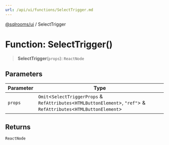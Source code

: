 ```yaml
---
url: /api/ui/functions/SelectTrigger.md
---
```

[@sqlrooms/ui](../index.md) / SelectTrigger

# Function: SelectTrigger()

> **SelectTrigger**(`props`): `ReactNode`

## Parameters

| Parameter | Type |
| ------ | ------ |
| `props` | `Omit`<`SelectTriggerProps` & `RefAttributes`<`HTMLButtonElement`>, `"ref"`> & `RefAttributes`<`HTMLButtonElement`> |

## Returns

`ReactNode`

